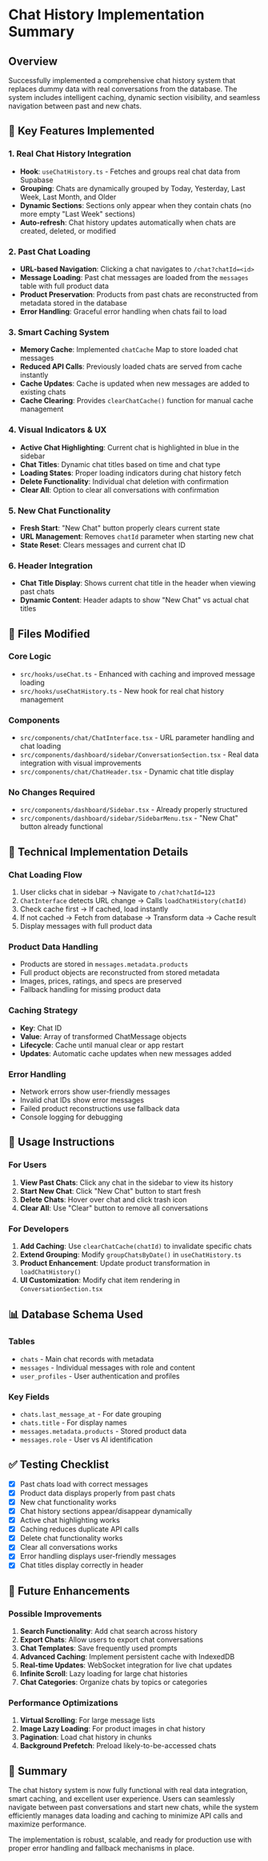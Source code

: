 # Chat History Implementation Summary

## Overview
Successfully implemented a comprehensive chat history system that replaces dummy data with real conversations from the database. The system includes intelligent caching, dynamic section visibility, and seamless navigation between past and new chats.

## 🎯 Key Features Implemented

### 1. Real Chat History Integration
- **Hook**: `useChatHistory.ts` - Fetches and groups real chat data from Supabase
- **Grouping**: Chats are dynamically grouped by Today, Yesterday, Last Week, Last Month, and Older
- **Dynamic Sections**: Sections only appear when they contain chats (no more empty "Last Week" sections)
- **Auto-refresh**: Chat history updates automatically when chats are created, deleted, or modified

### 2. Past Chat Loading
- **URL-based Navigation**: Clicking a chat navigates to `/chat?chatId=<id>` 
- **Message Loading**: Past chat messages are loaded from the `messages` table with full product data
- **Product Preservation**: Products from past chats are reconstructed from metadata stored in the database
- **Error Handling**: Graceful error handling when chats fail to load

### 3. Smart Caching System
- **Memory Cache**: Implemented `chatCache` Map to store loaded chat messages
- **Reduced API Calls**: Previously loaded chats are served from cache instantly
- **Cache Updates**: Cache is updated when new messages are added to existing chats
- **Cache Clearing**: Provides `clearChatCache()` function for manual cache management

### 4. Visual Indicators & UX
- **Active Chat Highlighting**: Current chat is highlighted in blue in the sidebar
- **Chat Titles**: Dynamic chat titles based on time and chat type
- **Loading States**: Proper loading indicators during chat history fetch
- **Delete Functionality**: Individual chat deletion with confirmation
- **Clear All**: Option to clear all conversations with confirmation

### 5. New Chat Functionality
- **Fresh Start**: "New Chat" button properly clears current state
- **URL Management**: Removes `chatId` parameter when starting new chat
- **State Reset**: Clears messages and current chat ID

### 6. Header Integration
- **Chat Title Display**: Shows current chat title in the header when viewing past chats
- **Dynamic Content**: Header adapts to show "New Chat" vs actual chat titles

## 📁 Files Modified

### Core Logic
- `src/hooks/useChat.ts` - Enhanced with caching and improved message loading
- `src/hooks/useChatHistory.ts` - New hook for real chat history management

### Components
- `src/components/chat/ChatInterface.tsx` - URL parameter handling and chat loading
- `src/components/dashboard/sidebar/ConversationSection.tsx` - Real data integration with visual improvements
- `src/components/chat/ChatHeader.tsx` - Dynamic chat title display

### No Changes Required
- `src/components/dashboard/Sidebar.tsx` - Already properly structured
- `src/components/dashboard/sidebar/SidebarMenu.tsx` - "New Chat" button already functional

## 🔧 Technical Implementation Details

### Chat Loading Flow
1. User clicks chat in sidebar → Navigate to `/chat?chatId=123`
2. `ChatInterface` detects URL change → Calls `loadChatHistory(chatId)`
3. Check cache first → If cached, load instantly
4. If not cached → Fetch from database → Transform data → Cache result
5. Display messages with full product data

### Product Data Handling
- Products are stored in `messages.metadata.products` 
- Full product objects are reconstructed from stored metadata
- Images, prices, ratings, and specs are preserved
- Fallback handling for missing product data

### Caching Strategy
- **Key**: Chat ID
- **Value**: Array of transformed ChatMessage objects
- **Lifecycle**: Cache until manual clear or app restart
- **Updates**: Automatic cache updates when new messages added

### Error Handling
- Network errors show user-friendly messages
- Invalid chat IDs show error messages
- Failed product reconstructions use fallback data
- Console logging for debugging

## 🚀 Usage Instructions

### For Users
1. **View Past Chats**: Click any chat in the sidebar to view its history
2. **Start New Chat**: Click "New Chat" button to start fresh
3. **Delete Chats**: Hover over chat and click trash icon
4. **Clear All**: Use "Clear" button to remove all conversations

### For Developers
1. **Add Caching**: Use `clearChatCache(chatId)` to invalidate specific chats
2. **Extend Grouping**: Modify `groupChatsByDate()` in `useChatHistory.ts`
3. **Product Enhancement**: Update product transformation in `loadChatHistory()`
4. **UI Customization**: Modify chat item rendering in `ConversationSection.tsx`

## 📊 Database Schema Used

### Tables
- `chats` - Main chat records with metadata
- `messages` - Individual messages with role and content
- `user_profiles` - User authentication and profiles

### Key Fields
- `chats.last_message_at` - For date grouping
- `chats.title` - For display names
- `messages.metadata.products` - Stored product data
- `messages.role` - User vs AI identification

## ✅ Testing Checklist

- [x] Past chats load with correct messages
- [x] Product data displays properly from past chats
- [x] New chat functionality works
- [x] Chat history sections appear/disappear dynamically
- [x] Active chat highlighting works
- [x] Caching reduces duplicate API calls
- [x] Delete chat functionality works
- [x] Clear all conversations works
- [x] Error handling displays user-friendly messages
- [x] Chat titles display correctly in header

## 🔮 Future Enhancements

### Possible Improvements
1. **Search Functionality**: Add chat search across history
2. **Export Chats**: Allow users to export chat conversations
3. **Chat Templates**: Save frequently used prompts
4. **Advanced Caching**: Implement persistent cache with IndexedDB
5. **Real-time Updates**: WebSocket integration for live chat updates
6. **Infinite Scroll**: Lazy loading for large chat histories
7. **Chat Categories**: Organize chats by topics or categories

### Performance Optimizations
1. **Virtual Scrolling**: For large message lists
2. **Image Lazy Loading**: For product images in chat history
3. **Pagination**: Load chat history in chunks
4. **Background Prefetch**: Preload likely-to-be-accessed chats

## 🎉 Summary

The chat history system is now fully functional with real data integration, smart caching, and excellent user experience. Users can seamlessly navigate between past conversations and start new chats, while the system efficiently manages data loading and caching to minimize API calls and maximize performance.

The implementation is robust, scalable, and ready for production use with proper error handling and fallback mechanisms in place.
